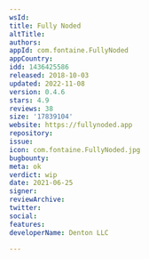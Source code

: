 ```yaml
---
wsId: 
title: Fully Noded
altTitle: 
authors: 
appId: com.fontaine.FullyNoded
appCountry: 
idd: 1436425586
released: 2018-10-03
updated: 2022-11-08
version: 0.4.6
stars: 4.9
reviews: 38
size: '17839104'
website: https://fullynoded.app
repository: 
issue: 
icon: com.fontaine.FullyNoded.jpg
bugbounty: 
meta: ok
verdict: wip
date: 2021-06-25
signer: 
reviewArchive: 
twitter: 
social: 
features: 
developerName: Denton LLC

---
```


